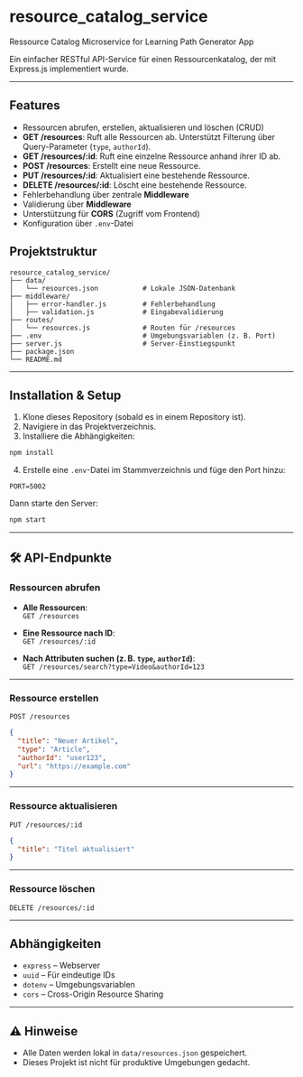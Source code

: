 # resource_catalog_service
Ressource Catalog Microservice for Learning Path Generator App

Ein einfacher RESTful API-Service für einen Ressourcenkatalog, der mit Express.js implementiert wurde.

---

##  Features

- Ressourcen abrufen, erstellen, aktualisieren und löschen (CRUD)
- **GET /resources**: Ruft alle Ressourcen ab. Unterstützt Filterung über Query-Parameter (`type`, `authorId`).
- **GET /resources/:id**: Ruft eine einzelne Ressource anhand ihrer ID ab.
- **POST /resources**: Erstellt eine neue Ressource.
- **PUT /resources/:id**: Aktualisiert eine bestehende Ressource.
- **DELETE /resources/:id**: Löscht eine bestehende Ressource.
- Fehlerbehandlung über zentrale **Middleware**
- Validierung über **Middleware**
- Unterstützung für **CORS** (Zugriff vom Frontend)
- Konfiguration über `.env`-Datei

## Projektstruktur

```
resource_catalog_service/
├── data/
│   └── resources.json           # Lokale JSON-Datenbank
├── middleware/
│   ├── error-handler.js         # Fehlerbehandlung
│   ├── validation.js            # Eingabevalidierung
├── routes/
│   └── resources.js             # Routen für /resources
├── .env                         # Umgebungsvariablen (z. B. Port)
├── server.js                    # Server-Einstiegspunkt
├── package.json
└── README.md
```

---

## Installation & Setup


1.  Klone dieses Repository (sobald es in einem Repository ist).
2.  Navigiere in das Projektverzeichnis.
3.  Installiere die Abhängigkeiten:
```bash
npm install
```
4.  Erstelle eine `.env`-Datei im Stammverzeichnis und füge den Port hinzu:
```env
PORT=5002
```

Dann starte den Server:

```bash
npm start
```

---

## 🛠 API-Endpunkte

### Ressourcen abrufen

- **Alle Ressourcen**:  
  `GET /resources`

- **Eine Ressource nach ID**:  
  `GET /resources/:id`

- **Nach Attributen suchen (z. B. `type`, `authorId`)**:  
  `GET /resources/search?type=Video&authorId=123`

---

### Ressource erstellen

`POST /resources`

```json
{
  "title": "Neuer Artikel",
  "type": "Article",
  "authorId": "user123",
  "url": "https://example.com"
}
```

---

### Ressource aktualisieren

`PUT /resources/:id`

```json
{
  "title": "Titel aktualisiert"
}
```

---

### Ressource löschen

`DELETE /resources/:id`

---

## Abhängigkeiten

- `express` – Webserver
- `uuid` – Für eindeutige IDs
- `dotenv` – Umgebungsvariablen
- `cors` – Cross-Origin Resource Sharing

---

## ⚠️ Hinweise

- Alle Daten werden lokal in `data/resources.json` gespeichert.
- Dieses Projekt ist nicht für produktive Umgebungen gedacht.